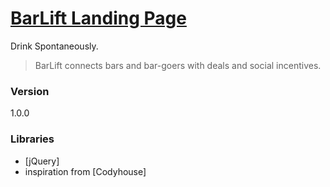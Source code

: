 [BarLift Landing Page] 
======

Drink Spontaneously.

>BarLift connects bars and bar-goers with deals and social incentives.

### Version
1.0.0

### Libraries

* [jQuery]
* inspiration from [Codyhouse]

[BarLift Landing Page]: http://www.barliftapp.com/


